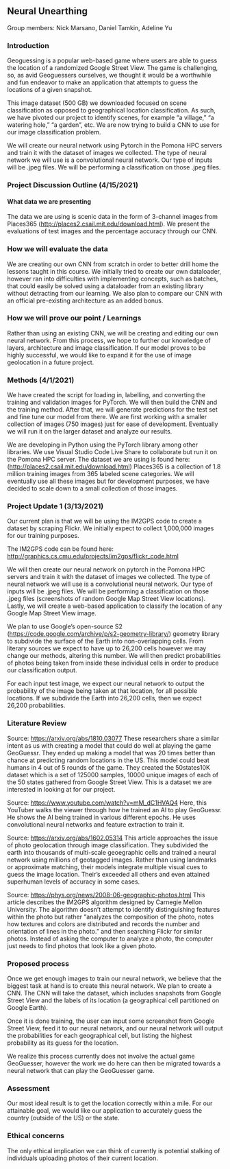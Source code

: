 ## Neural Unearthing

Group members: Nick Marsano, Daniel Tamkin, Adeline Yu
### Introduction
Geoguessing is a popular web-based game where users are able to guess the location of a randomized Google Street View. The game is challenging, so, as avid Geoguessers ourselves, we thought it would be a worthwhile and fun endeavor to make an application that attempts to guess the locations of a given snapshot.

This image dataset (500 GB) we downloaded focused on scene classification as opposed to geographical location classification. As such, we have pivoted our project to identify scenes, for example “a village,” “a watering hole,” “a garden”, etc. We are now trying to build a CNN to use for our image classification problem.

We will create our neural network using Pytorch in the Pomona HPC servers and train it with the dataset of images we collected. The type of neural network we will use is a convolutional neural network. Our type of inputs will be .jpeg files. We will be performing a classification on those .jpeg files.

### Project Discussion Outline (4/15/2021)
#### What data we are presenting
The data we are using is scenic data in the form of 3-channel images from Places365 (http://places2.csail.mit.edu/download.html). We present the evaluations of test images and the percentage accuracy through our CNN. 
### How we will evaluate the data
We are creating our own CNN from scratch in order to better drill  home the lessons taught in this course. We initially tried to create our own dataloader, however ran into difficulties with implementing concepts, such as batches, that could easily be solved using a dataloader from an existing library without detracting from our learning. We also plan to compare our CNN with an official pre-existing architecture as an added bonus.
### How we will prove our point / Learnings
Rather than using an existing CNN, we will be creating and editing our own neural network. From this process, we hope to further our knowledge of layers, architecture and image classification. If our model proves to be highly successful, we would like to expand it for the use of image geolocation in a future project.


### Methods (4/1/2021)
We have created the script for loading in, labelling, and converting the training and validation images for PyTorch. We will then build the CNN and the training method. After that, we will generate predictions for the test set and fine tune our model from there. We are first working with a smaller collection of images (750 images) just for ease of development. Eventually we will run it on the larger dataset and analyze our results. 

We are developing in Python using the PyTorch library among other libraries. We use Visual Studio Code Live Share to collaborate but run it on the Pomona HPC server. The dataset we are using is found here: (http://places2.csail.mit.edu/download.html) Places365 is a collection of 1.8 million training images from 365 labeled scene categories. We will eventually use all these images but for development purposes, we have decided to scale down to a small collection of those images. 

### Project Update 1 (3/13/2021) 
Our current plan is that we will be using the IM2GPS code to create a dataset by scraping Flickr. We initially expect to collect 1,000,000 images for our training purposes.

The IM2GPS code can be found here: http://graphics.cs.cmu.edu/projects/im2gps/flickr_code.html

We will then create our neural network on pytorch in the Pomona HPC servers and train it with the dataset of images we collected. The type of neural network we will use is a convolutional neural network. Our type of inputs will be .jpeg files. We will be performing a classification on those .jpeg files (screenshots of random Google Map Street View locations). Lastly, we will create a web-based application to classify the location of any Google Map Street View image. 
 
We plan to use Google’s open-source S2 (https://code.google.com/archive/p/s2-geometry-library/) geometry library to subdivide the surface of the Earth into non-overlapping cells. From literary sources we expect to have up to 26,200 cells however we may change our methods, altering this number. We will then predict probabilities of photos  being taken from inside these individual cells in order to produce our classification output.

For each input test image, we expect our neural network to output the probability of the image being taken at that location, for all possible locations. If we subdivide the Earth into 26,200 cells, then we expect 26,200 probabilities.

### Literature Review
Source: https://arxiv.org/abs/1810.03077
These researchers share a similar intent as us with creating a model that could do well at playing the game GeoGuessr. They ended up  making a model that was 20 times better than chance at predicting random locations  in the US. This model could beat humans in 4 out of 5 rounds of the game. They created the 50states10K dataset which is a set of 125000 samples, 10000 unique images of each of the 50 states gathered from Google Street View. This is a dataset we are interested in looking at for our project.  

Source: https://www.youtube.com/watch?v=mM_dC1HVAQ4
Here, this YouTuber walks the viewer through how he trained an AI to play GeoGuessr. He shows the AI being trained in various different epochs. He uses convolutional neural networks and feature extraction to train it. 

Source: https://arxiv.org/abs/1602.05314
This article approaches the issue of photo geolocation through image classification. They subdivided the earth into thousands of multi-scale geoegraphic cells and trained a neural network using millions of geotagged images. Rather than using landmarks or approximate matching, their models integrate multiple visual cues to guess the image location. Their’s exceeded all others and even attained superhuman levels of accuracy in some cases.

Source: https://phys.org/news/2008-06-geographic-photos.html
This article describes the IM2GPS algorithm designed by Carnegie Mellon University. The algorithm doesn’t attempt to identify distinguishing features within the photo but rather “analyzes the composition of the photo, notes how textures and colors are distributed and records the number and orientation of lines in the photo.” and then searching Flickr for similar photos. Instead of asking the computer to analyze a photo, the computer just needs to find photos that look like a given photo.

### Proposed process
Once we get enough images to train our neural network, we believe that the biggest task at hand is to create this neural network. We plan to create a CNN. The CNN will take the dataset, which includes snapshots from Google Street View and the labels of its location (a geographical cell partitioned on Google Earth). 

Once it is done training, the user can input some screenshot from Google Street View, feed it to our neural network, and our neural network will output the probabilities for each geographical cell, but listing the highest probability as its guess for the location. 

We realize this process currently does not involve the actual game GeoGuesser, however the work we do here can then be migrated towards a neural network that can play the GeoGuesser game. 

### Assessment
Our most ideal result is to get the location correctly within a mile. For our attainable goal, we would like our application to accurately guess the country (outside of the US) or the state. 

### Ethical concerns
The only ethical implication we can think of currently is potential stalking of individuals uploading photos of their current location.
